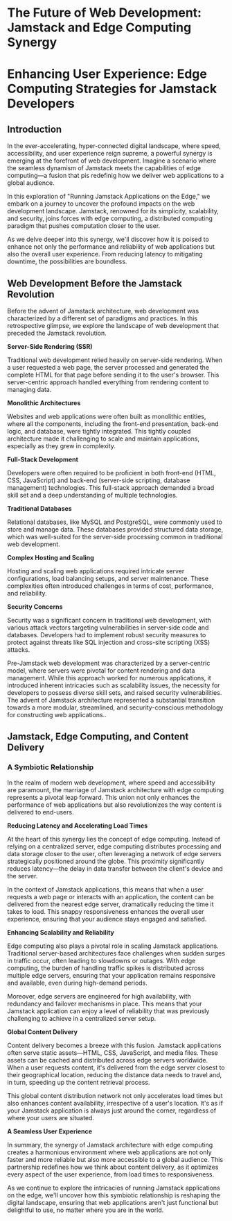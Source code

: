 # The Future of Web Development: Jamstack and Edge Computing Synergy


# Enhancing User Experience: Edge Computing Strategies for Jamstack Developers

## Introduction

In the ever-accelerating, hyper-connected digital landscape, where speed, accessibility, and user experience reign supreme, a powerful synergy is emerging at the forefront of web development. Imagine a scenario where the seamless dynamism of Jamstack meets the capabilities of edge computing—a fusion that pis redefinig how we deliver web applications to a global audience.

In this exploration of "Running Jamstack Applications on the Edge," we embark on a journey to uncover the profound impacts on the web development landscape. Jamstack, renowned for its simplicity, scalability, and security, joins forces with edge computing, a distributed computing paradigm that pushes computation closer to the user.

As we delve deeper into this synergy, we'll discover how it is poised to enhance not only the performance and reliability of web applications but also the overall user experience. From reducing latency to mitigating downtime, the possibilities are boundless.

## Web Development Before the Jamstack Revolution

Before the advent of Jamstack architecture, web development was characterized by a different set of paradigms and practices. In this retrospective glimpse, we explore the landscape of web development that preceded the Jamstack revolution.

**Server-Side Rendering (SSR)**

Traditional web development relied heavily on server-side rendering. When a user requested a web page, the server processed and generated the complete HTML for that page before sending it to the user's browser. This server-centric approach handled everything from rendering content to managing data.

**Monolithic Architectures**

Websites and web applications were often built as monolithic entities, where all the components, including the front-end presentation, back-end logic, and database, were tightly integrated. This tightly coupled architecture made it challenging to scale and maintain applications, especially as they grew in complexity.

**Full-Stack Development**

Developers were often required to be proficient in both front-end (HTML, CSS, JavaScript) and back-end (server-side scripting, database management) technologies. This full-stack approach demanded a broad skill set and a deep understanding of multiple technologies.

**Traditional Databases**

Relational databases, like MySQL and PostgreSQL, were commonly used to store and manage data. These databases provided structured data storage, which was well-suited for the server-side processing common in traditional web development.

**Complex Hosting and Scaling**

Hosting and scaling web applications required intricate server configurations, load balancing setups, and server maintenance. These complexities often introduced challenges in terms of cost, performance, and reliability.

**Security Concerns**

Security was a significant concern in traditional web development, with various attack vectors targeting vulnerabilities in server-side code and databases. Developers had to implement robust security measures to protect against threats like SQL injection and cross-site scripting (XSS) attacks.

Pre-Jamstack web development was characterized by a server-centric model, where servers were pivotal for content rendering and data management. While this approach worked for numerous applications, it introduced inherent intricacies such as scalability issues, the necessity for developers to possess diverse skill sets, and raised security vulnerabilities. The advent of Jamstack architecture represented a substantial transition towards a more modular, streamlined, and security-conscious methodology for constructing web applications..

## Jamstack, Edge Computing, and Content Delivery

### A Symbiotic Relationship

In the realm of modern web development, where speed and accessibility are paramount, the marriage of Jamstack architecture with edge computing represents a pivotal leap forward. This union not only enhances the performance of web applications but also revolutionizes the way content is delivered to end-users.

**Reducing Latency and Accelerating Load Times**

At the heart of this synergy lies the concept of edge computing. Instead of relying on a centralized server, edge computing distributes processing and data storage closer to the user, often leveraging a network of edge servers strategically positioned around the globe. This proximity significantly reduces latency—the delay in data transfer between the client's device and the server.

In the context of Jamstack applications, this means that when a user requests a web page or interacts with an application, the content can be delivered from the nearest edge server, dramatically reducing the time it takes to load. This snappy responsiveness enhances the overall user experience, ensuring that your audience stays engaged and satisfied.

**Enhancing Scalability and Reliability**

Edge computing also plays a pivotal role in scaling Jamstack applications. Traditional server-based architectures face challenges when sudden surges in traffic occur, often leading to slowdowns or outages. With edge computing, the burden of handling traffic spikes is distributed across multiple edge servers, ensuring that your application remains responsive and available, even during high-demand periods.

Moreover, edge servers are engineered for high availability, with redundancy and failover mechanisms in place. This means that your Jamstack application can enjoy a level of reliability that was previously challenging to achieve in a centralized server setup.

**Global Content Delivery**

Content delivery becomes a breeze with this fusion. Jamstack applications often serve static assets—HTML, CSS, JavaScript, and media files. These assets can be cached and distributed across edge servers worldwide. When a user requests content, it's delivered from the edge server closest to their geographical location, reducing the distance data needs to travel and, in turn, speeding up the content retrieval process.

This global content distribution network not only accelerates load times but also enhances content availability, irrespective of a user's location. It's as if your Jamstack application is always just around the corner, regardless of where your users are situated.

**A Seamless User Experience**

In summary, the synergy of Jamstack architecture with edge computing creates a harmonious environment where web applications are not only faster and more reliable but also more accessible to a global audience. This partnership redefines how we think about content delivery, as it optimizes every aspect of the user experience, from load times to responsiveness.

As we continue to explore the intricacies of running Jamstack applications on the edge, we'll uncover how this symbiotic relationship is reshaping the digital landscape, ensuring that web applications aren't just functional but delightful to use, no matter where you are in the world.
